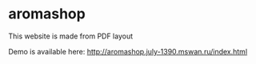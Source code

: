 # aromashop
This website is made from PDF layout

Demo is available here:
http://aromashop.july-1390.mswan.ru/index.html

